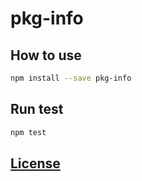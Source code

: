 # pkg-info

## How to use
```bash
npm install --save pkg-info
```

## Run test
```bash
npm test
```

## [License](./LICENCE)
